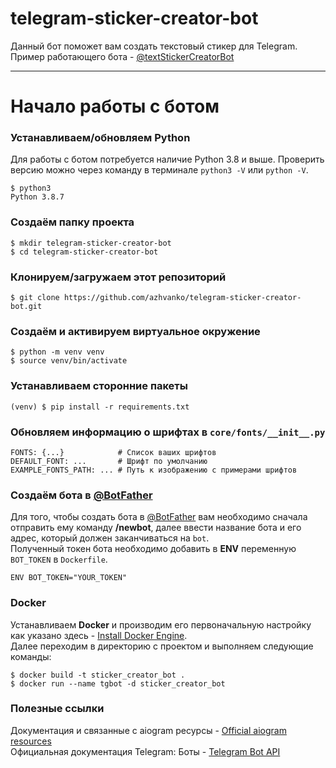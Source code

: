 # telegram-sticker-creator-bot
Данный бот поможет вам создать текстовый стикер для Telegram.  
Пример работающего бота - [@textStickerCreatorBot](https://t.me/textStickerCreatorBot)  

---

# Начало работы с ботом

### Устанавливаем/обновляем Python

Для работы с ботом потребуется наличие Python 3.8 и выше.
Проверить версию можно через команду в терминале `python3 -V` или `python -V`.

    $ python3
    Python 3.8.7

### Создаём папку проекта

    $ mkdir telegram-sticker-creator-bot
    $ cd telegram-sticker-creator-bot

### Клонируем/загружаем этот репозиторий

    $ git clone https://github.com/azhvanko/telegram-sticker-creator-bot.git

### Создаём и активируем виртуальное окружение

    $ python -m venv venv
    $ source venv/bin/activate

### Устанавливаем сторонние пакеты

    (venv) $ pip install -r requirements.txt

### Обновляем информацию о шрифтах в `core/fonts/__init__.py`

    FONTS: {...}            # Список ваших шрифтов
    DEFAULT_FONT: ...       # Шрифт по умолчанию
    EXAMPLE_FONTS_PATH: ... # Путь к изображению с примерами шрифтов

### Создаём бота в [@BotFather](https://t.me/BotFather)

Для того, чтобы создать бота в [@BotFather](https://t.me/BotFather) вам необходимо сначала отправить ему команду **/newbot**, далее ввести название бота и его адрес, который должен заканчиваться на `bot`.  
Полученный токен бота необходимо добавить в **ENV** переменную `BOT_TOKEN` в `Dockerfile`.

    ENV BOT_TOKEN="YOUR_TOKEN"

### Docker

Устанавливаем **Docker** и производим его первоначальную настройку как указано здесь - [Install Docker Engine](https://docs.docker.com/engine/install/).  
Далее переходим в директорию с проектом и выполняем следующие команды:

    $ docker build -t sticker_creator_bot .
    $ docker run --name tgbot -d sticker_creator_bot

### Полезные ссылки

Документация и связанные с aiogram ресурсы - [Official aiogram resources](https://docs.aiogram.dev/en/latest/)  
Официальная документация Telegram: Боты - [Telegram Bot API](https://core.telegram.org/bots/api)
